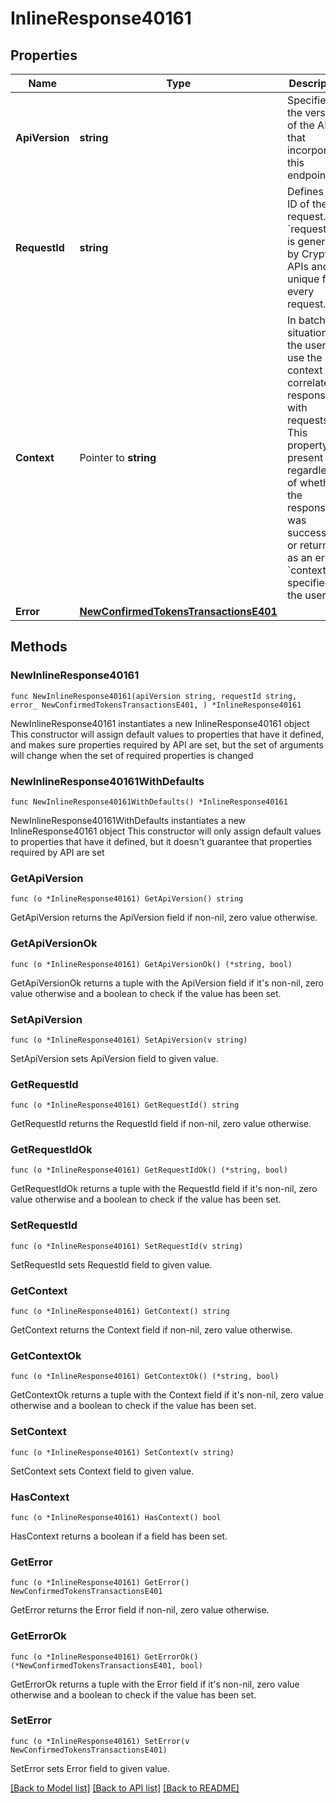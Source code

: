 # InlineResponse40161

## Properties

Name | Type | Description | Notes
------------ | ------------- | ------------- | -------------
**ApiVersion** | **string** | Specifies the version of the API that incorporates this endpoint. | 
**RequestId** | **string** | Defines the ID of the request. The &#x60;requestId&#x60; is generated by Crypto APIs and it&#39;s unique for every request. | 
**Context** | Pointer to **string** | In batch situations the user can use the context to correlate responses with requests. This property is present regardless of whether the response was successful or returned as an error. &#x60;context&#x60; is specified by the user. | [optional] 
**Error** | [**NewConfirmedTokensTransactionsE401**](NewConfirmedTokensTransactionsE401.md) |  | 

## Methods

### NewInlineResponse40161

`func NewInlineResponse40161(apiVersion string, requestId string, error_ NewConfirmedTokensTransactionsE401, ) *InlineResponse40161`

NewInlineResponse40161 instantiates a new InlineResponse40161 object
This constructor will assign default values to properties that have it defined,
and makes sure properties required by API are set, but the set of arguments
will change when the set of required properties is changed

### NewInlineResponse40161WithDefaults

`func NewInlineResponse40161WithDefaults() *InlineResponse40161`

NewInlineResponse40161WithDefaults instantiates a new InlineResponse40161 object
This constructor will only assign default values to properties that have it defined,
but it doesn't guarantee that properties required by API are set

### GetApiVersion

`func (o *InlineResponse40161) GetApiVersion() string`

GetApiVersion returns the ApiVersion field if non-nil, zero value otherwise.

### GetApiVersionOk

`func (o *InlineResponse40161) GetApiVersionOk() (*string, bool)`

GetApiVersionOk returns a tuple with the ApiVersion field if it's non-nil, zero value otherwise
and a boolean to check if the value has been set.

### SetApiVersion

`func (o *InlineResponse40161) SetApiVersion(v string)`

SetApiVersion sets ApiVersion field to given value.


### GetRequestId

`func (o *InlineResponse40161) GetRequestId() string`

GetRequestId returns the RequestId field if non-nil, zero value otherwise.

### GetRequestIdOk

`func (o *InlineResponse40161) GetRequestIdOk() (*string, bool)`

GetRequestIdOk returns a tuple with the RequestId field if it's non-nil, zero value otherwise
and a boolean to check if the value has been set.

### SetRequestId

`func (o *InlineResponse40161) SetRequestId(v string)`

SetRequestId sets RequestId field to given value.


### GetContext

`func (o *InlineResponse40161) GetContext() string`

GetContext returns the Context field if non-nil, zero value otherwise.

### GetContextOk

`func (o *InlineResponse40161) GetContextOk() (*string, bool)`

GetContextOk returns a tuple with the Context field if it's non-nil, zero value otherwise
and a boolean to check if the value has been set.

### SetContext

`func (o *InlineResponse40161) SetContext(v string)`

SetContext sets Context field to given value.

### HasContext

`func (o *InlineResponse40161) HasContext() bool`

HasContext returns a boolean if a field has been set.

### GetError

`func (o *InlineResponse40161) GetError() NewConfirmedTokensTransactionsE401`

GetError returns the Error field if non-nil, zero value otherwise.

### GetErrorOk

`func (o *InlineResponse40161) GetErrorOk() (*NewConfirmedTokensTransactionsE401, bool)`

GetErrorOk returns a tuple with the Error field if it's non-nil, zero value otherwise
and a boolean to check if the value has been set.

### SetError

`func (o *InlineResponse40161) SetError(v NewConfirmedTokensTransactionsE401)`

SetError sets Error field to given value.



[[Back to Model list]](../README.md#documentation-for-models) [[Back to API list]](../README.md#documentation-for-api-endpoints) [[Back to README]](../README.md)


